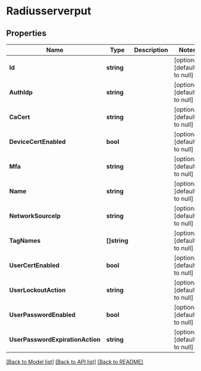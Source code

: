 # Radiusserverput

## Properties
Name | Type | Description | Notes
------------ | ------------- | ------------- | -------------
**Id** | **string** |  | [optional] [default to null]
**AuthIdp** | **string** |  | [optional] [default to null]
**CaCert** | **string** |  | [optional] [default to null]
**DeviceCertEnabled** | **bool** |  | [optional] [default to null]
**Mfa** | **string** |  | [optional] [default to null]
**Name** | **string** |  | [optional] [default to null]
**NetworkSourceIp** | **string** |  | [optional] [default to null]
**TagNames** | **[]string** |  | [optional] [default to null]
**UserCertEnabled** | **bool** |  | [optional] [default to null]
**UserLockoutAction** | **string** |  | [optional] [default to null]
**UserPasswordEnabled** | **bool** |  | [optional] [default to null]
**UserPasswordExpirationAction** | **string** |  | [optional] [default to null]

[[Back to Model list]](../README.md#documentation-for-models) [[Back to API list]](../README.md#documentation-for-api-endpoints) [[Back to README]](../README.md)


